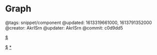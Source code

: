 # Graph

@tags: snippet/component
@updated: 1613319661000, 1613791352000
@creator: AkrISrn
@updater: AkrISrn
@commit: c0d9dd5

<div id="graph"></div>

[$](https://cdn.jsdelivr.net/npm/d3@5.16.0/dist/d3.min.js)

[$](https://cdn.jsdelivr.net/gh/akrisrn/v-no-page-component@0.1.0/dist/scripts/graph.js)
[*](https://cdn.jsdelivr.net/gh/akrisrn/v-no-page-component@0.1.0/dist/styles/graph.css)
